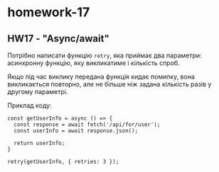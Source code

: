 # homework-17
## HW17 - "Async/await"

Потрібно написати функцію `retry`, яка приймає два параметри: асинхронну функцію, яку викликатиме і кількість спроб.

Якщо під час виклику передана функція кидає помилку, вона викликається повторно, але не більше ніж задана кількість разів у другому параметрі.

Приклад коду:
```
const getUserInfo = async () => {
  const response = await fetch('/api/for/user');
  const userInfo = await response.json();

  return userInfo;
}

retry(getUserInfo, { retries: 3 });
```
